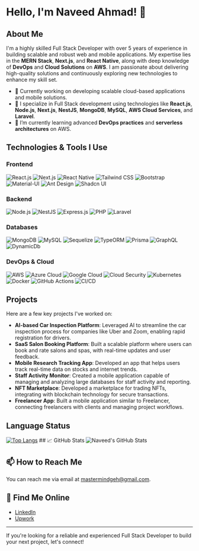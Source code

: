# Hello, I'm Naveed Ahmad! 👋

## About Me
I'm a highly skilled Full Stack Developer with over 5 years of experience in building scalable and robust web and mobile applications. My expertise lies in the **MERN Stack**, **Next.js**, and **React Native**, along with deep knowledge of **DevOps** and **Cloud Solutions** on **AWS**. I am passionate about delivering high-quality solutions and continuously exploring new technologies to enhance my skill set.

- 💼 Currently working on developing scalable cloud-based applications and mobile solutions.
- 🎯 I specialize in Full Stack development using technologies like **React.js**, **Node.js**, **Next.js**, **NestJS**, **MongoDB**, **MySQL**, **AWS Cloud Services**, and **Laravel**.
- 🌱 I’m currently learning advanced **DevOps practices** and **serverless architectures** on AWS.

## Technologies & Tools I Use

### Frontend
![React.js](https://img.shields.io/badge/-React-61DAFB?style=flat-square&logo=react&logoColor=white)
![Next.js](https://img.shields.io/badge/-Next.js-000000?style=flat-square&logo=nextdotjs&logoColor=white)
![React Native](https://img.shields.io/badge/-React%20Native-61DAFB?style=flat-square&logo=react&logoColor=white)
![Tailwind CSS](https://img.shields.io/badge/-Tailwind%20CSS-38B2AC?style=flat-square&logo=tailwind-css&logoColor=white)
![Bootstrap](https://img.shields.io/badge/-Bootstrap-563D7C?style=flat-square&logo=bootstrap&logoColor=white)
![Material-UI](https://img.shields.io/badge/-Material--UI-0081CB?style=flat-square&logo=material-ui&logoColor=white)
![Ant Design](https://img.shields.io/badge/-Ant%20Design-0170FE?style=flat-square&logo=ant-design&logoColor=white)
![Shadcn UI](https://img.shields.io/badge/-Shadcn%20UI-7289DA?style=flat-square&logo=react&logoColor=white)

### Backend
![Node.js](https://img.shields.io/badge/-Node.js-339933?style=flat-square&logo=node.js&logoColor=white)
![NestJS](https://img.shields.io/badge/-NestJS-E0234E?style=flat-square&logo=nestjs&logoColor=white)
![Express.js](https://img.shields.io/badge/-Express.js-000000?style=flat-square&logo=express&logoColor=white)
![PHP](https://img.shields.io/badge/-PHP-777BB4?style=flat-square&logo=php&logoColor=white)
![Laravel](https://img.shields.io/badge/-Laravel-FF2D20?style=flat-square&logo=laravel&logoColor=white)

### Databases
![MongoDB](https://img.shields.io/badge/-MongoDB-47A248?style=flat-square&logo=mongodb&logoColor=white)
![MySQL](https://img.shields.io/badge/-MySQL-4479A1?style=flat-square&logo=mysql&logoColor=white)
![Sequelize](https://img.shields.io/badge/-Sequelize-52B0E7?style=flat-square&logo=sequelize&logoColor=white)
![TypeORM](https://img.shields.io/badge/-TypeORM-00758F?style=flat-square&logo=typeorm&logoColor=white)
![Prisma](https://img.shields.io/badge/-Prisma-2D3748?style=flat-square&logo=prisma&logoColor=white)
![GraphQL](https://img.shields.io/badge/-GraphQL-E10098?style=flat-square&logo=graphql&logoColor=white)
![DynamicDb](https://img.shields.io/badge/-DynamicDb-00758F?style=flat-square&logo=dynamicdb&logoColor=white)

### DevOps & Cloud
![AWS](https://img.shields.io/badge/-AWS-232F3E?style=flat-square&logo=amazon-aws&logoColor=white)
![Azure Cloud](https://img.shields.io/badge/-Azure%20Cloud-0078D4?style=flat-square&logo=microsoft-azure&logoColor=white)
![Google Cloud](https://img.shields.io/badge/-Google%20Cloud-4285F4?style=flat-square&logo=google-cloud&logoColor=white)
![Cloud Security](https://img.shields.io/badge/-Cloud%20Security-2F4F4F?style=flat-square&logo=cloudsecurity&logoColor=white)
![Kubernetes](https://img.shields.io/badge/-Kubernetes-326CE5?style=flat-square&logo=kubernetes&logoColor=white)
![Docker](https://img.shields.io/badge/-Docker-2496ED?style=flat-square&logo=docker&logoColor=white)
![GitHub Actions](https://img.shields.io/badge/-GitHub%20Actions-2088FF?style=flat-square&logo=github-actions&logoColor=white)
![CI/CD](https://img.shields.io/badge/-CI%2FCD-00C853?style=flat-square&logo=continuous-integration&logoColor=white)

## Projects
Here are a few key projects I've worked on:
- **AI-based Car Inspection Platform**: Leveraged AI to streamline the car inspection process for companies like Uber and Zoom, enabling rapid registration for drivers.
- **SaaS Salon Booking Platform**: Built a scalable platform where users can book and rate salons and spas, with real-time updates and user feedback.
- **Mobile Research Tracking App**: Developed an app that helps users track real-time data on stocks and internet trends.
- **Staff Activity Monitor**: Created a mobile application capable of managing and analyzing large databases for staff activity and reporting.
- **NFT Marketplace**: Developed a marketplace for trading NFTs, integrating with blockchain technology for secure transactions.
- **Freelancer App**: Built a mobile application similar to Freelancer, connecting freelancers with clients and managing project workflows.

## Language Status

[![Top Langs](https://github-readme-stats.vercel.app/api/top-langs/?username=naveedgeh&layout=compact&theme=radical)](https://github.com/naveedgeh/github-readme-stats)     ## 📈 GitHub Stats
![Naveed's GitHub Stats](https://github-readme-stats.vercel.app/api?username=naveedgeh&show_icons=true&theme=radical)


## 📫 How to Reach Me
You can reach me via email at [mastermindgeh@gmail.com](mailto:mastermindgeh@gmail.com).

## 📎 Find Me Online
- [LinkedIn](https://www.linkedin.com/in/naveed-ahmad-full-stack-developer/)
- [Upwork](https://www.upwork.com/freelancers/~0155ee24d43bea77cc)

---

If you're looking for a reliable and experienced Full Stack Developer to build your next project, let's connect!
